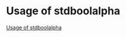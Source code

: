 # Usage of stdboolalpha
[Usage of stdboolalpha](https://aiwithcloud.com/2022/09/16/usage_of_stdboolalpha/)